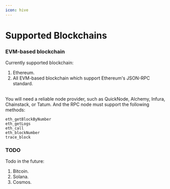 ```yaml
---
icon: hive
---
```


# Supported Blockchains

### EVM-based blockchain

Currently supported blockchain:

1. Ethereum.
2. All EVM-based blockchain which support Ethereum's JSON-RPC standard.

\
You will need a reliable node provider, such as QuickNode, Alchemy, Infura, Chainstack, or Tatum. And the RPC node must support the following methods:

```
eth_getBlockByNumber
eth_getLogs
eth_call
eth_blockNumber
trace_block
```



### TODO

Todo in the future:

1. Bitcoin.
2. Solana.
3. Cosmos.
